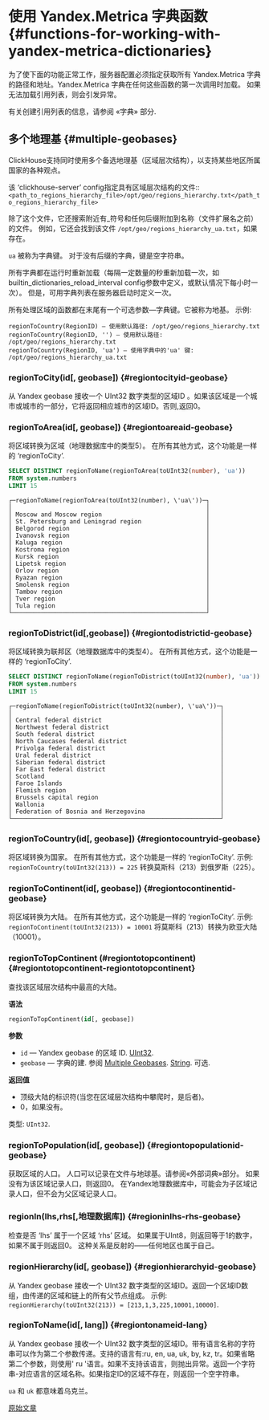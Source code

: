 # 使用 Yandex.Metrica 字典函数 {#functions-for-working-with-yandex-metrica-dictionaries}

为了使下面的功能正常工作，服务器配置必须指定获取所有 Yandex.Metrica 字典的路径和地址。Yandex.Metrica 字典在任何这些函数的第一次调用时加载。 如果无法加载引用列表，则会引发异常。

有关创建引用列表的信息，请参阅 «字典» 部分.

## 多个地理基 {#multiple-geobases}

ClickHouse支持同时使用多个备选地理基（区域层次结构），以支持某些地区所属国家的各种观点。

该 ‘clickhouse-server’ config指定具有区域层次结构的文件::`<path_to_regions_hierarchy_file>/opt/geo/regions_hierarchy.txt</path_to_regions_hierarchy_file>`

除了这个文件，它还搜索附近有_符号和任何后缀附加到名称（文件扩展名之前）的文件。
例如，它还会找到该文件 `/opt/geo/regions_hierarchy_ua.txt`，如果存在。

`ua` 被称为字典键。 对于没有后缀的字典，键是空字符串。

所有字典都在运行时重新加载（每隔一定数量的秒重新加载一次，如builtin_dictionaries_reload_interval config参数中定义，或默认情况下每小时一次）。 但是，可用字典列表在服务器启动时定义一次。

所有处理区域的函数都在末尾有一个可选参数—字典键。它被称为地基。
示例:

    regionToCountry(RegionID) – 使用默认路径: /opt/geo/regions_hierarchy.txt
    regionToCountry(RegionID, '') – 使用默认路径: /opt/geo/regions_hierarchy.txt
    regionToCountry(RegionID, 'ua') – 使用字典中的'ua' 键: /opt/geo/regions_hierarchy_ua.txt

### regionToCity(id[, geobase]) {#regiontocityid-geobase}

从 Yandex geobase 接收一个 UInt32 数字类型的区域ID 。如果该区域是一个城市或城市的一部分，它将返回相应城市的区域ID。否则,返回0。

### regionToArea(id[, geobase]) {#regiontoareaid-geobase}

将区域转换为区域（地理数据库中的类型5）。 在所有其他方式，这个功能是一样的 ‘regionToCity’.

``` sql
SELECT DISTINCT regionToName(regionToArea(toUInt32(number), 'ua'))
FROM system.numbers
LIMIT 15
```

    ┌─regionToName(regionToArea(toUInt32(number), \'ua\'))─┐
    │                                                      │
    │ Moscow and Moscow region                             │
    │ St. Petersburg and Leningrad region                  │
    │ Belgorod region                                      │
    │ Ivanovsk region                                      │
    │ Kaluga region                                        │
    │ Kostroma region                                      │
    │ Kursk region                                         │
    │ Lipetsk region                                       │
    │ Orlov region                                         │
    │ Ryazan region                                        │
    │ Smolensk region                                      │
    │ Tambov region                                        │
    │ Tver region                                          │
    │ Tula region                                          │
    └──────────────────────────────────────────────────────┘

### regionToDistrict(id\[,geobase\]) {#regiontodistrictid-geobase}

将区域转换为联邦区（地理数据库中的类型4）。 在所有其他方式，这个功能是一样的 ‘regionToCity’.

``` sql
SELECT DISTINCT regionToName(regionToDistrict(toUInt32(number), 'ua'))
FROM system.numbers
LIMIT 15
```

    ┌─regionToName(regionToDistrict(toUInt32(number), \'ua\'))─┐
    │                                                          │
    │ Central federal district                                 │
    │ Northwest federal district                               │
    │ South federal district                                   │
    │ North Caucases federal district                          │
    │ Privolga federal district                                │
    │ Ural federal district                                    │
    │ Siberian federal district                                │
    │ Far East federal district                                │
    │ Scotland                                                 │
    │ Faroe Islands                                            │
    │ Flemish region                                           │
    │ Brussels capital region                                  │
    │ Wallonia                                                 │
    │ Federation of Bosnia and Herzegovina                     │
    └──────────────────────────────────────────────────────────┘

### regionToCountry(id[, geobase]) {#regiontocountryid-geobase}

将区域转换为国家。 在所有其他方式，这个功能是一样的 ‘regionToCity’.
示例: `regionToCountry(toUInt32(213)) = 225` 转换莫斯科（213）到俄罗斯（225）。

### regionToContinent(id[, geobase]) {#regiontocontinentid-geobase}

将区域转换为大陆。 在所有其他方式，这个功能是一样的 ‘regionToCity’.
示例: `regionToContinent(toUInt32(213)) = 10001` 将莫斯科（213）转换为欧亚大陆（10001）。

### regionToTopContinent (#regiontotopcontinent) {#regiontotopcontinent-regiontotopcontinent}

查找该区域层次结构中最高的大陆。

**语法**

``` sql
regionToTopContinent(id[, geobase])
```

**参数**

-   `id` — Yandex geobase 的区域 ID. [UInt32](../../sql-reference/data-types/int-uint.md).
-   `geobase` — 字典的建. 参阅 [Multiple Geobases](#multiple-geobases). [String](../../sql-reference/data-types/string.md). 可选.

**返回值**

-   顶级大陆的标识符(当您在区域层次结构中攀爬时，是后者)。
-   0，如果没有。

类型: `UInt32`.

### regionToPopulation(id\[, geobase\]) {#regiontopopulationid-geobase}

获取区域的人口。
人口可以记录在文件与地球基。请参阅«外部词典»部分。
如果没有为该区域记录人口，则返回0。
在Yandex地理数据库中，可能会为子区域记录人口，但不会为父区域记录人口。

### regionIn(lhs,rhs\[,地理数据库\]) {#regioninlhs-rhs-geobase}

检查是否 ‘lhs’ 属于一个区域 ‘rhs’ 区域。 如果属于UInt8，则返回等于1的数字，如果不属于则返回0。
这种关系是反射的——任何地区也属于自己。

### regionHierarchy(id\[, geobase\]) {#regionhierarchyid-geobase}

从 Yandex geobase 接收一个 UInt32 数字类型的区域ID。返回一个区域ID数组，由传递的区域和链上的所有父节点组成。
示例: `regionHierarchy(toUInt32(213)) = [213,1,3,225,10001,10000]`.

### regionToName(id\[, lang\]) {#regiontonameid-lang}

从 Yandex geobase 接收一个 UInt32 数字类型的区域ID。带有语言名称的字符串可以作为第二个参数传递。支持的语言有:ru, en, ua, uk, by, kz, tr。如果省略第二个参数，则使用' ru '语言。如果不支持该语言，则抛出异常。返回一个字符串-对应语言的区域名称。如果指定ID的区域不存在，则返回一个空字符串。

`ua` 和 `uk` 都意味着乌克兰。

[原始文章](https://clickhouse.tech/docs/en/query_language/functions/ym_dict_functions/) <!--hide-->

